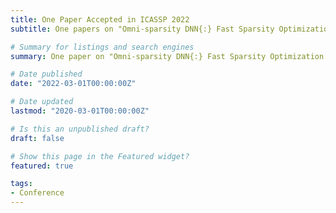 ```yaml
---
title: One Paper Accepted in ICASSP 2022
subtitle: One papers on "Omni-sparsity DNN{:} Fast Sparsity Optimization for On-Device Streaming E2E ASR via Supernet" is accepted by ICASSP'2022.

# Summary for listings and search engines
summary: One paper on "Omni-sparsity DNN{:} Fast Sparsity Optimization for On-Device Streaming E2E ASR via Supernet" is accepted by ICASSP'2022.

# Date published
date: "2022-03-01T00:00:00Z"

# Date updated
lastmod: "2020-03-01T00:00:00Z"

# Is this an unpublished draft?
draft: false

# Show this page in the Featured widget?
featured: true

tags:
- Conference
---
```




